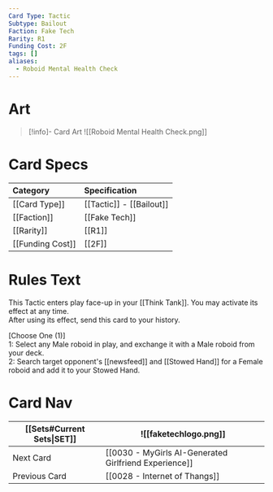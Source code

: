 ```yaml
---
Card Type: Tactic
Subtype: Bailout
Faction: Fake Tech
Rarity: R1
Funding Cost: 2F
tags: []
aliases:
  - Roboid Mental Health Check
---
```

# Art

> [!info]- Card Art
> ![[Roboid Mental Health Check.png]]

# Card Specs

| Category | Specification| 
| :--- | :--- |
| [[Card Type]] | [[Tactic]] - [[Bailout]] |  
| [[Faction]] | [[Fake Tech]] | 
| [[Rarity]] | [[R1]] |  
| [[Funding Cost]] | [[2F]] | 

# Rules Text  

This Tactic enters play face-up in your [[Think Tank]]. You may activate its effect at any time.  
After using its effect, send this card to your history.  

[Choose One (1)]  
1: Select any Male roboid in play, and exchange it with a Male roboid from your deck.  
2: Search target opponent's [[newsfeed]] and [[Stowed Hand]] for a Female roboid and add it to your Stowed Hand.  

# Card Nav

| [[Sets#Current Sets\|SET]]           | ![[faketechlogo.png]]          |
| ------------- | ------------------------------ |
| Next Card     | [[0030 - MyGirls AI-Generated Girlfriend Experience]] |
| Previous Card | [[0028 - Internet of Thangs]]         |



